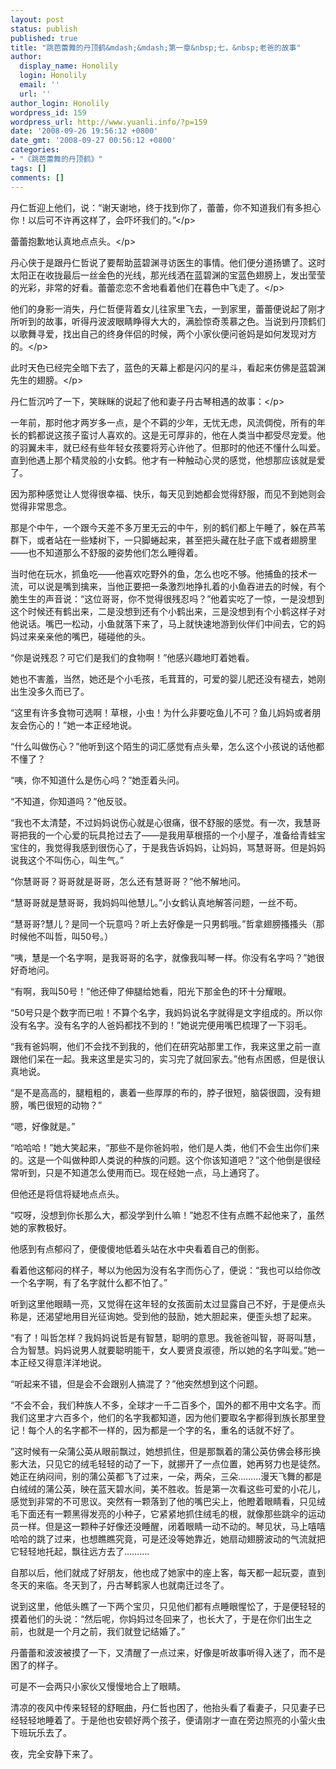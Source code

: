 ```yaml
---
layout: post
status: publish
published: true
title: "跳芭蕾舞的丹顶鹤&mdash;&mdash;第一章&nbsp;七，&nbsp;老爸的故事"
author:
  display_name: Honolily
  login: Honolily
  email: ''
  url: ''
author_login: Honolily
wordpress_id: 159
wordpress_url: http://www.yuanli.info/?p=159
date: '2008-09-26 19:56:12 +0800'
date_gmt: '2008-09-27 00:56:12 +0800'
categories:
- "《跳芭蕾舞的丹顶鹤》"
tags: []
comments: []
---
```

<p align="left">丹仁哲迎上他们，说：&ldquo;谢天谢地，终于找到你了，蕾蕾，你不知道我们有多担心你！以后可不许再这样了，会吓坏我们的。&rdquo;<&#47;p></p>
<p align="left">蕾蕾抱歉地认真地点点头。<&#47;p></p>
<p align="left">丹心侠于是跟丹仁哲说了要帮助蓝碧渊寻访医生的事情。他们便分道扬镳了。这时太阳正在收拢最后一丝金色的光线，那光线洒在蓝碧渊的宝蓝色翅膀上，发出莹莹的光彩，非常的好看。蕾蕾恋恋不舍地看着他们在暮色中飞走了。<&#47;p></p>
<p align="left">他们的身影一消失，丹仁哲便背着女儿往家里飞去，一到家里，蕾蕾便说起了刚才所听到的故事，听得丹波波眼睛睁得大大的，满脸惊奇羡慕之色。当说到丹顶鹤们以歌舞寻爱，找出自己的终身伴侣的时候，两个小家伙便问爸妈是如何发现对方的。<&#47;p></p>
<p align="left">此时天色已经完全暗下去了，蓝色的天幕上都是闪闪的星斗，看起来仿佛是蓝碧渊先生的翅膀。<&#47;p></p>
<p align="left">丹仁哲沉吟了一下，笑眯眯的说起了他和妻子丹古琴相遇的故事：<&#47;p></p>
<p align="left">
一年前，那时他才两岁多一点，是个不羁的少年，无忧无虑，风流倜傥，所有的年长的鹤都说这孩子蛮讨人喜欢的。这是无可厚非的，他在人类当中都受尽宠爱。他的羽翼未丰，就已经有些年轻女孩要将芳心许他了。但那时的他还不懂什么叫爱。直到他遇上那个精灵般的小女鹤。他才有一种触动心灵的感觉，他想那应该就是爱了。</p>
<p align="left">
因为那种感觉让人觉得很幸福、快乐，每天见到她都会觉得舒服，而见不到她则会觉得非常思念。</p>
<p align="left">
那是个中午，一个跟今天差不多万里无云的中午，别的鹤们都上午睡了，躲在芦苇群下，或者站在一些矮树下，一只脚蜷起来，甚至把头藏在肚子底下或者翅膀里&mdash;&mdash;也不知道那么不舒服的姿势他们怎么睡得着。</p>
<p align="left">
当时他在玩水，抓鱼吃&mdash;&mdash;他喜欢吃野外的鱼，怎么也吃不够。他捕鱼的技术一流，可以说是嘴到擒来，当他正要把一条激烈地挣扎着的小鱼吞进去的时候，有个脆生生的声音说：&ldquo;这位哥哥，你不觉得很残忍吗？&rdquo;他着实吃了一惊，一是没想到这个时候还有鹤出来，二是没想到还有个小鹤出来，三是没想到有个小鹤这样子对他说话。嘴巴一松动，小鱼就落下来了，马上就快速地游到伙伴们中间去，它的妈妈过来亲亲他的嘴巴，碰碰他的头。</p>
<p align="left">
&ldquo;你是说残忍？可它们是我们的食物啊！&rdquo;他感兴趣地盯着她看。</p>
<p align="left">
她也不害羞，当然，她还是个小毛孩，毛茸茸的，可爱的婴儿肥还没有褪去，她刚出生没多久而已了。</p>
<p align="left">
&ldquo;这里有许多食物可选啊！草根，小虫！为什么非要吃鱼儿不可？鱼儿妈妈或者朋友会伤心的！&rdquo;她一本正经地说。</p>
<p align="left">
&ldquo;什么叫做伤心？&rdquo;他听到这个陌生的词汇感觉有点头晕，怎么这个小孩说的话他都不懂了？</p>
<p align="left">
&ldquo;咦，你不知道什么是伤心吗？&rdquo;她歪着头问。</p>
<p align="left">
&ldquo;不知道，你知道吗？&rdquo;他反驳。</p>
<p align="left">
&ldquo;我也不太清楚，不过妈妈说伤心就是心很痛，很不舒服的感觉。有一次，我慧哥哥把我的一个心爱的玩具抢过去了&mdash;&mdash;是我用草根搭的一个小屋子，准备给青蛙宝宝住的，我觉得我感到很伤心了，于是我告诉妈妈，让妈妈，骂慧哥哥。但是妈妈说我这个不叫伤心，叫生气。&rdquo;</p>
<p align="left">
&ldquo;你慧哥哥？哥哥就是哥哥，怎么还有慧哥哥？&rdquo;他不解地问。</p>
<p align="left">
&ldquo;慧哥哥就是慧哥哥，我妈妈叫他慧儿。&rdquo;小女鹤认真地解答问题，一丝不苟。</p>
<p align="left">
&ldquo;慧哥哥?慧儿？是同一个玩意吗？听上去好像是一只男鹤哦。&rdquo;哲拿翅膀搔搔头（那时候他不叫哲，叫50号。）</p>
<p align="left">
&ldquo;咦，慧是一个名字啊，是我哥哥的名字，就像我叫琴一样。你没有名字吗？&rdquo;她很好奇地问。</p>
<p align="left">
&ldquo;有啊，我叫50号！&rdquo;他还伸了伸腿给她看，阳光下那金色的环十分耀眼。</p>
<p align="left">
&ldquo;50号只是个数字而已啦！不算个名字，我妈妈说名字就得是文字组成的。所以你没有名字。没有名字的人爸妈都找不到的！&rdquo;她说完便用嘴巴梳理了一下羽毛。</p>
<p align="left">
&ldquo;我有爸妈啊，他们不会找不到我的，他们在研究站那里工作，我来这里之前一直跟他们呆在一起。我来这里是实习的，实习完了就回家去。&rdquo;他有点困惑，但是很认真地说。</p>
<p align="left">
&ldquo;是不是高高的，腿粗粗的，裹着一些厚厚的布的，脖子很短，脑袋很圆，没有翅膀，嘴巴很短的动物？&rdquo;</p>
<p align="left">
&ldquo;嗯，好像就是。&rdquo;</p>
<p align="left">
&ldquo;哈哈哈！&rdquo;她大笑起来，&ldquo;那些不是你爸妈啦，他们是人类，他们不会生出你们来的。这是一个叫做种即人类说的种族的问题。这个你该知道吧？&rdquo;这个他倒是很经常听到，只是不知道怎么使用而已。现在经她一点，马上通窍了。</p>
<p align="left">
但他还是将信将疑地点点头。</p>
<p align="left">
&ldquo;哎呀，没想到你长那么大，都没学到什么嘛！&rdquo;她忍不住有点瞧不起他来了，虽然她的家教极好。</p>
<p align="left">
他感到有点郁闷了，便傻傻地低着头站在水中央看着自己的倒影。</p>
<p align="left">
看着他这郁闷的样子，琴以为他因为没有名字而伤心了，便说：&ldquo;我也可以给你改一个名字啊，有了名字就什么都不怕了。&rdquo;</p>
<p align="left">
听到这里他眼睛一亮，又觉得在这年轻的女孩面前太过显露自己不好，于是便点头称是，还渴望地用目光征询她。受到他的鼓励，她大胆起来，便歪头想了起来。</p>
<p align="left">
&ldquo;有了！叫哲怎样？我妈妈说哲是有智慧，聪明的意思。我爸爸叫智，哥哥叫慧，合为智慧。妈妈说男人就要聪明能干，女人要贤良淑德，所以她的名字叫爱。&rdquo;她一本正经又得意洋洋地说。</p>
<p align="left">
&ldquo;听起来不错，但是会不会跟别人搞混了？&rdquo;他突然想到这个问题。</p>
<p align="left">
&ldquo;不会不会，我们种族人不多，全球才一千二百多个，国外的都不用中文名字。而我们这里才六百多个，他们的名字我都知道，因为他们要取名字都得到族长那里登记！每个人的名字都不一样的，因为都是一个字的名，重名的话就不好了。</p>
<p>&rdquo;这时候有一朵蒲公英从眼前飘过，她想抓住，但是那飘着的蒲公英仿佛会移形换影大法，只见它的绒毛轻轻的动了一下，就挪开了一点位置，她再努力也是徒然。她正在纳闷间，别的蒲公英都飞了过来，一朵，两朵，三朵&hellip;&hellip;&hellip;漫天飞舞的都是白绒绒的蒲公英，映在蓝天碧水间，美不胜收。哲是第一次看这些可爱的小花儿，感觉到非常的不可思议。突然有一颗落到了他的嘴巴尖上，他瞪着眼睛看，只见绒毛下面还有一颗黑得发亮的小种子，它紧紧地抓住绒毛的根，就像那些跳伞的运动员一样。但是这一颗种子好像还没睡醒，闭着眼睛一动不动的。琴见状，马上嘻嘻哈哈的跳了过来，也想瞧瞧究竟，可是还没等她靠近，她扇动翅膀波动的气流就把它轻轻地托起，飘往远方去了&hellip;&hellip;&hellip;.</p>
<p align="left">
自那以后，他们就成了好朋友，他也成了她家中的座上客，每天都一起玩耍，直到冬天的来临。冬天到了，丹古琴鹤家人也就南迁过冬了。</p>
<p align="left">
说到这里，他低头瞧了一下两个宝贝，只见他们都有点睡眼惺忪了，于是便轻轻的摸着他们的头说：&ldquo;然后呢，你妈妈过冬回来了，也长大了，于是在你们出生之前，也就是一个月之前，我们就登记结婚了。&rdquo;</p>
<p align="left">
丹蕾蕾和波波被摸了一下，又清醒了一点过来，好像是听故事听得入迷了，而不是困了的样子。</p>
<p align="left">
可是不一会两只小家伙又慢慢地合上了眼睛。</p>
<p align="left">
清凉的夜风中传来轻轻的舒眠曲，丹仁哲也困了，他抬头看了看妻子，只见妻子已经轻轻地睡着了。于是他也安顿好两个孩子，便请刚才一直在旁边照亮的小萤火虫下班玩乐去了。</p>
<p align="left">
夜，完全安静下来了。</p>
